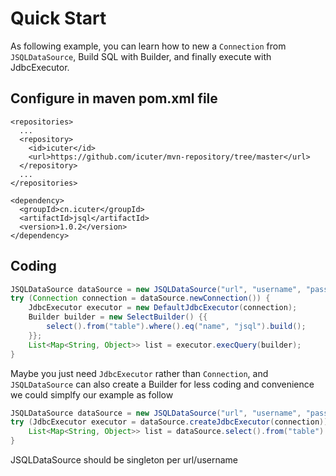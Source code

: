 # Quick Start

As following example, you can learn how to new a `Connection` from `JSQLDataSource`, Build SQL with Builder, and finally execute with JdbcExecutor.

## Configure in maven pom.xml file

```text
<repositories>
  ...
  <repository>
    <id>icuter</id>
    <url>https://github.com/icuter/mvn-repository/tree/master</url>
  </repository>
  ...
</repositories>

<dependency>
  <groupId>cn.icuter</groupId>
  <artifactId>jsql</artifactId>
  <version>1.0.2</version>
</dependency>
```
## Coding

```java
JSQLDataSource dataSource = new JSQLDataSource("url", "username", "password");
try (Connection connection = dataSource.newConnection()) {
    JdbcExecutor executor = new DefaultJdbcExecutor(connection);
    Builder builder = new SelectBuilder() {{
        select().from("table").where().eq("name", "jsql").build();
    }};
    List<Map<String, Object>> list = executor.execQuery(builder);
}
```

Maybe you just need `JdbcExecutor` rather than `Connection`, and `JSQLDataSource` can also create a Builder for less coding and convenience we could simplfy our example as follow
```java
JSQLDataSource dataSource = new JSQLDataSource("url", "username", "password");
try (JdbcExecutor executor = dataSource.createJdbcExecutor(connection)) {
    List<Map<String, Object>> list = dataSource.select().from("table").where().eq("name", "jsql").execQuery(executor);
}
```

JSQLDataSource should be singleton per url/username